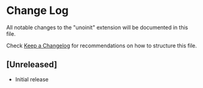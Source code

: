 # Change Log

All notable changes to the "unoinit" extension will be documented in this file.

Check [Keep a Changelog](http://keepachangelog.com/) for recommendations on how to structure this file.

## [Unreleased]

- Initial release